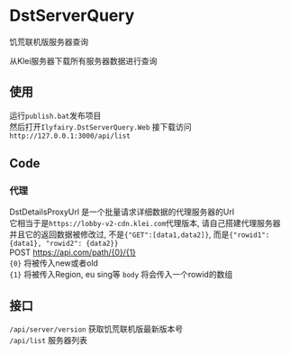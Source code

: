 # DstServerQuery
饥荒联机版服务器查询

从Klei服务器下载所有服务器数据进行查询

## 使用

运行`publish.bat`发布项目  
然后打开`Ilyfairy.DstServerQuery.Web`
接下载访问`http://127.0.0.1:3000/api/list`

## Code

### 代理
DstDetailsProxyUrl 是一个批量请求详细数据的代理服务器的Url  
它相当于是`https://lobby-v2-cdn.klei.com`代理版本, 请自己搭建代理服务器  
并且它的返回数据被修改过, 不是`{"GET":[data1,data2]}`, 而是`{"rowid1": {data1}, "rowid2": {data2}}`  
POST https://api.com/path/{0}/{1}  
`{0}` 将被传入new或者old  
`{1}` 将被传入Region, eu sing等
`body` 将会传入一个rowid的数组

## 接口

`/api/server/version` 获取饥荒联机版最新版本号  
`/api/list` 服务器列表  
